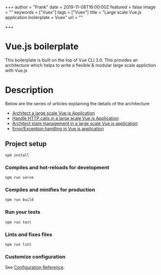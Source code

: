 +++
author = "Frank"
date = 2019-11-08T16:00:00Z
featured = false
image = ""
keywords = ["Vuex"]
tags = ["Vuex"]
title = "Large scale Vue.js application boilerplate + Vuex"
url = ""

+++
# Vue.js boilerplate

This boilerplate is built on the top of Vue CLI 3.0. This provides an architecture which helps to write a flexible & modular large scale appliction with Vue.js

# Description

Below are the series of articles explaining the details of the architecture

- [Architect a large scale Vue.js Application](http://bit.ly/2X1aaTf)
- [Handle HTTP calls in a large scale Vue.js Application](http://bit.ly/2MjNL2X)
- [Architect state management in a large scale Vue.js application](http://bit.ly/2HN8zu6)
- [Error/Exception handling in Vue.js application](http://bit.ly/2wVK1Km)

## Project setup

```
npm install
```

### Compiles and hot-reloads for development

```
npm run serve
```

### Compiles and minifies for production

```
npm run build
```

### Run your tests

```
npm run test
```

### Lints and fixes files

```
npm run lint
```

### Customize configuration

See [Configuration Reference](https://cli.vuejs.org/config/).
